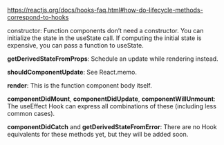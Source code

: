 https://reactjs.org/docs/hooks-faq.html#how-do-lifecycle-methods-correspond-to-hooks

constructor: Function components don’t need a constructor. You can initialize the state in the useState call. If computing the initial state is expensive, you can pass a function to useState.

**getDerivedStateFromProps**: Schedule an update while rendering instead.

**shouldComponentUpdate**: See React.memo.

**render**: This is the function component body itself.

**componentDidMount**, **componentDidUpdate**, **componentWillUnmount**: The useEffect Hook can express all combinations of these (including less common cases).

**componentDidCatch** and **getDerivedStateFromError**: There are no Hook equivalents for these methods yet, but they will be added soon.
